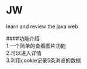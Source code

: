 # JW
learn and review the java web

####功能介绍</br>
1.一个简单的查看图片功能</br>
2.可以进入详情</br>
3.利用cookie记录5条浏览的数据</br>
